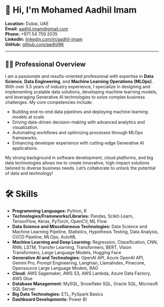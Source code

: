# 👋 Hi, I'm Mohamed Aadhil Imam

**Location:** Dubai, UAE  
**Email:** [aadhil.imam@gmail.com](mailto:aadhil.imam@gmail.com)  
**Phone:** +971 54 759 2035  
**LinkedIn:** [linkedin.com/in/aadhil-imam](https://linkedin.com/in/aadhil-imam)  
**GitHub:** [github.com/aadhil96](https://github.com/aadhil96)

---

## 🧑‍💻 Professional Overview

I am a passionate and results-oriented professional with expertise in **Data Science**, **Data Engineering**, and **Machine Learning Operations (MLOps)**. With over 3.5 years of industry experience, I specialize in designing and implementing scalable data solutions, developing machine learning models, and leveraging Generative AI technologies to solve complex business challenges. My core competencies include:

- Building end-to-end data pipelines and deploying machine learning models at scale.
- Driving data-driven decision-making with advanced analytics and visualization.
- Automating workflows and optimizing processes through MLOps frameworks.
- Enhancing developer experience with cutting-edge Generative AI applications.

My strong background in software development, cloud platforms, and big data technologies allows me to create innovative, high-impact solutions tailored to diverse business needs. Let’s collaborate to unlock the potential of data and technology!



# 🛠️ Skills

- **Programming Languages:** Python, R
- **Technologies/Frameworks/Libraries:** Pandas, Scikit-Learn, TensorFlow, Keras, PyTorch, OpenCV, ML Flow
- **Data Science and Miscellaneous Technologies:** Data Science and Machine Learning Pipeline, Statistics, Hypothesis Testing, Data Analysis, CI/CD Pipeline, MLOps, AutoML
- **Machine Learning and Deep Learning:** Regression, Classification, CNN, RNN, LSTM, Transfer Learning, Transformers, BERT, Vision Transformers, Large Language Models, Hugging Face
- **Generative AI and Technologies:** OpenAI API, Azure OpenAI API, Gemini Pro, Prompt Engineering, Langhian, LlamaIndex, Pinecone, Opensource Large Language Models, RAG
- **Cloud:** AWS Sagemaker, AWS S3, AWS Lambda, Azure Data Factory, AWS Glue
- **Database Management:** MySQL, Snowflake SQL, Oracle SQL, Microsoft SQL Server
- **Big Data Technologies:** ETL, PySpark Basics
- **Dashboard Developments:** Power BI



